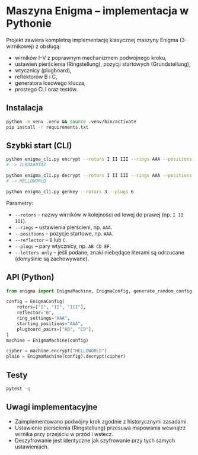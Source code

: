 # Maszyna Enigma – implementacja w Pythonie

Projekt zawiera kompletną implementację klasycznej maszyny Enigma (3-wirnikowej) z obsługą:
- wirników I–V z poprawnym mechanizmem podwójnego kroku,
- ustawień pierścienia (Ringstellung), pozycji startowych (Grundstellung),
- wtycznicy (plugboard),
- reflektorów B i C,
- generatora losowego klucza,
- prostego CLI oraz testów.

## Instalacja

```bash
python -m venv .venv && source .venv/bin/activate
pip install -r requirements.txt
```

## Szybki start (CLI)

```bash
python enigma_cli.py encrypt --rotors I II III --rings AAA --positions AAA --reflector B --text HELLOWORLD
# -> ILBDAAMTAZ

python enigma_cli.py decrypt --rotors I II III --rings AAA --positions AAA --reflector B --text ILBDAAMTAZ
# -> HELLOWORLD

python enigma_cli.py genkey --rotors 3 --plugs 6
```

Parametry:
- `--rotors` – nazwy wirników w kolejności od lewej do prawej (np. `I II III`).
- `--rings` – ustawienia pierścieni, np. `AAA`.
- `--positions` – pozycje startowe, np. `AAA`.
- `--reflector` – `B` lub `C`.
- `--plugs` – pary wtycznicy, np. `AB CD EF`.
- `--letters-only` – jeśli podane, znaki niebędące literami są odrzucane (domyślnie są zachowywane).

## API (Python)

```python
from enigma import EnigmaMachine, EnigmaConfig, generate_random_config

config = EnigmaConfig(
    rotors=["I", "II", "III"],
    reflector="B",
    ring_settings="AAA",
    starting_positions="AAA",
    plugboard_pairs=["AB", "CD"],
)
machine = EnigmaMachine(config)

cipher = machine.encrypt("HELLOWORLD")
plain = EnigmaMachine(config).decrypt(cipher)
```

## Testy

```bash
pytest -q
```

## Uwagi implementacyjne
- Zaimplementowano podwójny krok zgodnie z historycznymi zasadami.
- Ustawienie pierścienia (Ringstellung) przesuwa mapowania wewnątrz wirnika przy przejściu w przód i wstecz.
- Deszyfrowanie jest identyczne jak szyfrowanie przy tych samych ustawieniach.
